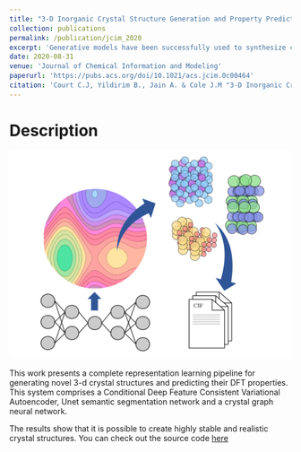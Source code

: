 ```yaml
---
title: "3-D Inorganic Crystal Structure Generation and Property Prediction via Representation Learning"
collection: publications
permalink: /publication/jcim_2020
excerpt: 'Generative models have been successfully used to synthesize completely novel images, text, music and speech. As such, they present an exciting opportunity for the design of new materials for functional applications. So far, generative deep-learning methods applied to molecular and drug discovery have yet to produce stable and novel 3-D crystal structures across multiple material classes. To that end, we herein present an autoencoder-based generative deep-representation learning pipeline for geometrically optimized 3-D crystal structures that simultaneously predicts the values of eight target properties. The system is highly general, as demonstrated through creation of novel materials from three separate material classes: binary alloys, ternary perovskites and Heusler compounds. Comparison of these generated structures to those optimized via electronic-structure calculations shows that our generated materials are valid and geometrically optimized.'
date: 2020-08-31
venue: 'Journal of Chemical Information and Modeling'
paperurl: 'https://pubs.acs.org/doi/10.1021/acs.jcim.0c00464'
citation: 'Court C.J, Yildirim B., Jain A. & Cole J.M "3-D Inorganic Crystal Structure Generation and Property Prediction via Representation Learning" <i>Journal of Chemical Information and Modeling</i> (accepted for publication) (2020)'
---
```

# Description
![TOC](/images/toc.png)

This work presents a complete representation learning pipeline for generating novel 3-d crystal structures and predicting their DFT properties. This system comprises a Conditional Deep Feature Consistent Variational Autoencoder, Unet semantic segmentation network and a crystal graph neural network.

The results show that it is possible to create highly stable and realistic crystal structures. You can check out the source code <a href="https://github.com/by256/icsg3d">here</a>
